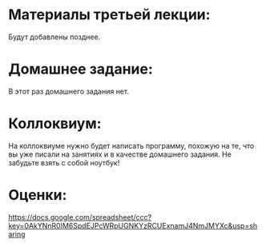 Материалы третьей лекции:
=======
Будут добавлены позднее.

Домашнее задание:
=======
В этот раз домашнего задания нет.

Коллоквиум:
=======
На коллоквиуме нужно будет написать программу, похожую на те, что вы уже писали на занятиях и в качестве домашнего задания. Не забудьте взять с собой ноутбук!

Оценки:
=======
https://docs.google.com/spreadsheet/ccc?key=0AkYNnR0IM6SpdEJPcWRpUGNKYzRCUExnamJ4NmJMYXc&usp=sharing
